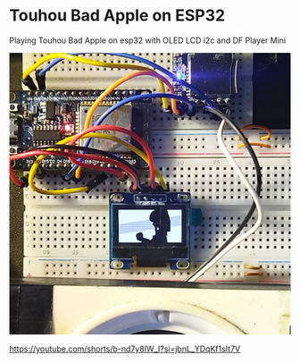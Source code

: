 # Touhou Bad Apple on ESP32 
Playing Touhou Bad Apple on esp32 with OLED LCD i2c and DF Player Mini


![esp32](https://github.com/wiranatakusuma17/esp32/blob/main/Snapshot_17.PNG)

https://youtube.com/shorts/b-nd7y8IW_I?si=jbnL_YDqKf1sIt7V
